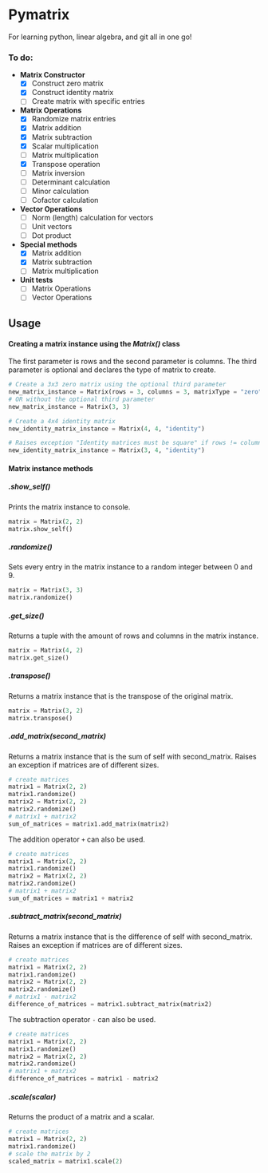 # Pymatrix

For learning python, linear algebra, and git all in one go!

### To do:
- **Matrix Constructor**
    - [x] Construct zero matrix
    - [x] Construct identity matrix
    - [ ] Create matrix with specific entries
- **Matrix Operations**
  - [x] Randomize matrix entries
  - [x] Matrix addition
  - [x] Matrix subtraction
  - [x] Scalar multiplication
  - [ ] Matrix multiplication
  - [x] Transpose operation
  - [ ] Matrix inversion
  - [ ] Determinant calculation
  - [ ] Minor calculation
  - [ ] Cofactor calculation
- **Vector Operations**
  - [ ] Norm (length) calculation for vectors
  - [ ] Unit vectors
  - [ ] Dot product
- **Special methods**
  - [x] Matrix addition
  - [x] Matrix subtraction
  - [ ] Matrix multiplication
- **Unit tests**
  - [ ] Matrix Operations
  - [ ] Vector Operations

## Usage

#### Creating a matrix instance using the *Matrix()* class
The first parameter is rows and the second parameter is columns. The third parameter is optional and declares the type of matrix to create.

```python
# Create a 3x3 zero matrix using the optional third parameter
new_matrix_instance = Matrix(rows = 3, columns = 3, matrixType = "zero")
# OR without the optional third parameter
new_matrix_instance = Matrix(3, 3)

# Create a 4x4 identity matrix
new_identity_matrix_instance = Matrix(4, 4, "identity")

# Raises exception "Identity matrices must be square" if rows != columns
new_identity_matrix_instance = Matrix(3, 4, "identity")

```

#### Matrix instance methods

##### .show_self()
Prints the matrix instance to console.

```python
matrix = Matrix(2, 2)
matrix.show_self()
```

##### .randomize()
Sets every entry in the matrix instance to a random integer between 0 and 9.

```python
matrix = Matrix(3, 3)
matrix.randomize()
```

##### .get_size()
Returns a tuple with the amount of rows and columns in the matrix instance.

```python
matrix = Matrix(4, 2)
matrix.get_size()
```

##### .transpose()
Returns a matrix instance that is the transpose of the original matrix.

```python
matrix = Matrix(3, 2)
matrix.transpose()
```

##### .add_matrix(second_matrix)
Returns a matrix instance that is the sum of self with second_matrix. Raises an exception if matrices are of different sizes.

```python
# create matrices
matrix1 = Matrix(2, 2)
matrix1.randomize()
matrix2 = Matrix(2, 2)
matrix2.randomize()
# matrix1 + matrix2
sum_of_matrices = matrix1.add_matrix(matrix2)
```

The addition operator ``+`` can also be used.

```python
# create matrices
matrix1 = Matrix(2, 2)
matrix1.randomize()
matrix2 = Matrix(2, 2)
matrix2.randomize()
# matrix1 + matrix2
sum_of_matrices = matrix1 + matrix2
```

##### .subtract_matrix(second_matrix)
Returns a matrix instance that is the difference of self with second_matrix. Raises an exception if matrices are of different sizes.

```python
# create matrices
matrix1 = Matrix(2, 2)
matrix1.randomize()
matrix2 = Matrix(2, 2)
matrix2.randomize()
# matrix1 - matrix2
difference_of_matrices = matrix1.subtract_matrix(matrix2)
```

The subtraction operator ``-`` can also be used.

```python
# create matrices
matrix1 = Matrix(2, 2)
matrix1.randomize()
matrix2 = Matrix(2, 2)
matrix2.randomize()
# matrix1 + matrix2
difference_of_matrices = matrix1 - matrix2
```
##### .scale(scalar)
Returns the product of a matrix and a scalar.
```python
# create matrices
matrix1 = Matrix(2, 2)
matrix1.randomize()
# scale the matrix by 2
scaled_matrix = matrix1.scale(2)
```
